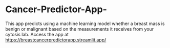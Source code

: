 # Cancer-Predictor-App-
This app predicts using a machine learning model whether a breast mass is benign or malignant based on the measurements it receives from your cytosis lab.
Access the app at https://breastcancerpredictorapp.streamlit.app/
